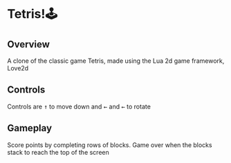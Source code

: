 # Tetris!🕹️
<h2>Overview</h2>
<p>A clone of the classic game Tetris, made using the Lua 2d game framework, Love2d</p>
<h2>Controls</h2>
<p>Controls are <kbd>&#8593;</kbd> to move down and <kbd>&#8592</kbd> and <kbd>&#8592</kbd> to rotate</p>
<h2>Gameplay</h2>
<p>Score points by completing rows of blocks. Game over when the blocks stack to reach the top of the screen</p>
